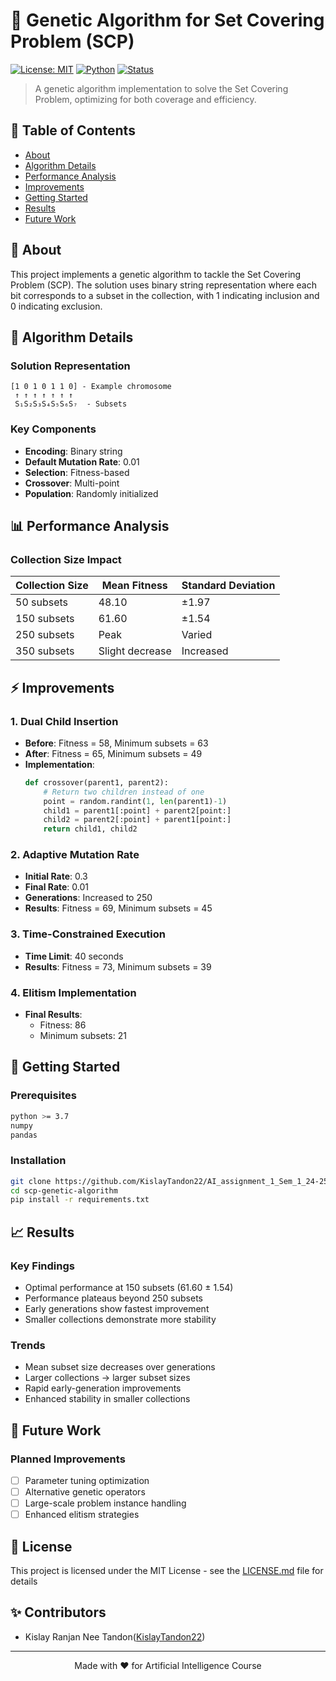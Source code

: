 
# 🧬 Genetic Algorithm for Set Covering Problem (SCP)

[![License: MIT](https://img.shields.io/badge/License-MIT-yellow.svg)](https://opensource.org/licenses/MIT)
[![Python](https://img.shields.io/badge/python-3.7+-blue.svg)](https://www.python.org/downloads/)
[![Status](https://img.shields.io/badge/status-active-success.svg)]()

> A genetic algorithm implementation to solve the Set Covering Problem, optimizing for both coverage and efficiency.

## 📝 Table of Contents
- [About](#about)
- [Algorithm Details](#algorithm-details)
- [Performance Analysis](#performance-analysis)
- [Improvements](#improvements)
- [Getting Started](#getting-started)
- [Results](#results)
- [Future Work](#future-work)

## 🎯 About <a name="about"></a>
This project implements a genetic algorithm to tackle the Set Covering Problem (SCP). The solution uses binary string representation where each bit corresponds to a subset in the collection, with 1 indicating inclusion and 0 indicating exclusion.

## 🔧 Algorithm Details <a name="algorithm-details"></a>

### Solution Representation
```
[1 0 1 0 1 1 0] - Example chromosome
 ↑ ↑ ↑ ↑ ↑ ↑ ↑
 S₁S₂S₃S₄S₅S₆S₇  - Subsets
```

### Key Components
- **Encoding**: Binary string
- **Default Mutation Rate**: 0.01
- **Selection**: Fitness-based
- **Crossover**: Multi-point
- **Population**: Randomly initialized

## 📊 Performance Analysis <a name="performance-analysis"></a>

### Collection Size Impact
| Collection Size | Mean Fitness | Standard Deviation |
|----------------|--------------|-------------------|
| 50 subsets     | 48.10       | ±1.97            |
| 150 subsets    | 61.60       | ±1.54            |
| 250 subsets    | Peak        | Varied           |
| 350 subsets    | Slight decrease | Increased     |

## ⚡ Improvements <a name="improvements"></a>

### 1. Dual Child Insertion
- **Before**: Fitness = 58, Minimum subsets = 63
- **After**: Fitness = 65, Minimum subsets = 49
- **Implementation**:
  ```python
  def crossover(parent1, parent2):
      # Return two children instead of one
      point = random.randint(1, len(parent1)-1)
      child1 = parent1[:point] + parent2[point:]
      child2 = parent2[:point] + parent1[point:]
      return child1, child2
  ```

### 2. Adaptive Mutation Rate
- **Initial Rate**: 0.3
- **Final Rate**: 0.01
- **Generations**: Increased to 250
- **Results**: Fitness = 69, Minimum subsets = 45

### 3. Time-Constrained Execution
- **Time Limit**: 40 seconds
- **Results**: Fitness = 73, Minimum subsets = 39

### 4. Elitism Implementation
- **Final Results**: 
  - Fitness: 86
  - Minimum subsets: 21

## 🚀 Getting Started <a name="getting-started"></a>

### Prerequisites
```bash
python >= 3.7
numpy
pandas
```

### Installation
```bash
git clone https://github.com/KislayTandon22/AI_assignment_1_Sem_1_24-25
cd scp-genetic-algorithm
pip install -r requirements.txt
```

## 📈 Results <a name="results"></a>

### Key Findings
- Optimal performance at 150 subsets (61.60 ± 1.54)
- Performance plateaus beyond 250 subsets
- Early generations show fastest improvement
- Smaller collections demonstrate more stability

### Trends
- Mean subset size decreases over generations
- Larger collections → larger subset sizes
- Rapid early-generation improvements
- Enhanced stability in smaller collections

## 🔮 Future Work <a name="future-work"></a>

### Planned Improvements
- [ ] Parameter tuning optimization
- [ ] Alternative genetic operators
- [ ] Large-scale problem instance handling
- [ ] Enhanced elitism strategies

## 📄 License
This project is licensed under the MIT License - see the [LICENSE.md](LICENSE.md) file for details

## ✨ Contributors
- Kislay Ranjan Nee Tandon([KislayTandon22](https://github.com/KislayTandon22))

---
<p align="center">Made with ❤️ for Artificial Intelligence Course</p>
